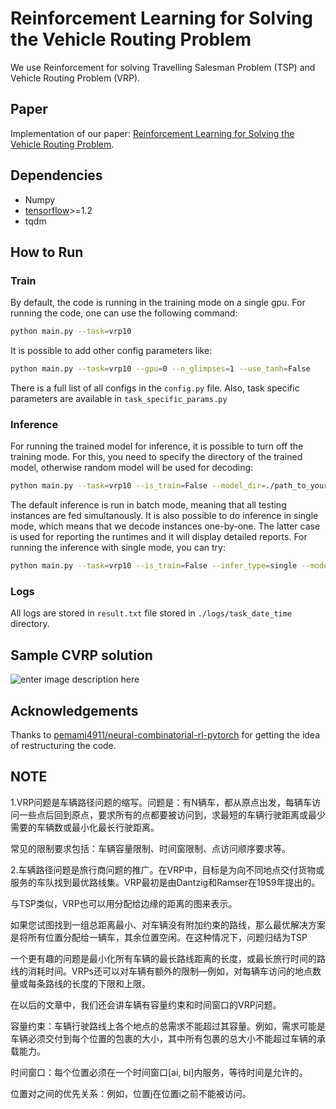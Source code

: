 
# Reinforcement Learning for Solving the Vehicle Routing Problem

We use Reinforcement for solving Travelling Salesman Problem (TSP) and Vehicle Routing Problem (VRP).


## Paper
Implementation of our paper: [Reinforcement Learning for Solving the Vehicle Routing Problem](https://arxiv.org/abs/1802.04240v2). 

## Dependencies


* Numpy
* [tensorflow](https://www.tensorflow.org/)>=1.2
* tqdm

## How to Run
### Train
By default, the code is running in the training mode on a single gpu. For running the code, one can use the following command:
```bash
python main.py --task=vrp10
```

It is possible to add other config parameters like:
```bash
python main.py --task=vrp10 --gpu=0 --n_glimpses=1 --use_tanh=False 
```
There is a full list of all configs in the ``config.py`` file. Also, task specific parameters are available in ``task_specific_params.py``
### Inference
For running the trained model for inference, it is possible to turn off the training mode. For this, you need to specify the directory of the trained model, otherwise random model will be used for decoding:
```bash
python main.py --task=vrp10 --is_train=False --model_dir=./path_to_your_saved_checkpoint
```
The default inference is run in batch mode, meaning that all testing instances are fed simultanously. It is also possible to do inference in single mode, which means that we decode instances one-by-one. The latter case is used for reporting the runtimes and it will display detailed reports. For running the inference with single mode, you can try:
```bash
python main.py --task=vrp10 --is_train=False --infer_type=single --model_dir=./path_to_your_saved_checkpoint
```
### Logs
All logs are stored in ``result.txt`` file stored in ``./logs/task_date_time`` directory.
## Sample CVRP solution

![enter image description here](https://lh3.googleusercontent.com/eUh69ZQsIV4SIE6RjwasAEkdw2VZaTmaeR8Fqk33di70-BGU62fvmcp6HLeGLE61lJDS7jLMpFf2 "Sample VRP")

## Acknowledgements
Thanks to [pemami4911/neural-combinatorial-rl-pytorch](https://github.com/pemami4911/neural-combinatorial-rl-pytorch) for getting the idea of restructuring the code.

## NOTE
1.VRP问题是车辆路径问题的缩写。问题是：有N辆车，都从原点出发，每辆车访问一些点后回到原点，要求所有的点都要被访问到，求最短的车辆行驶距离或最少需要的车辆数或最小化最长行驶距离。

常见的限制要求包括：车辆容量限制、时间窗限制、点访问顺序要求等。


2.车辆路径问题是旅行商问题的推广。在VRP中，目标是为向不同地点交付货物或服务的车队找到最优路线集。VRP最初是由Dantzig和Ramser在1959年提出的。

与TSP类似，VRP也可以用分配给边缘的距离的图来表示。

如果您试图找到一组总距离最小、对车辆没有附加约束的路线，那么最优解决方案是将所有位置分配给一辆车，其余位置空闲。在这种情况下，问题归结为TSP

一个更有趣的问题是最小化所有车辆的最长路线距离的长度，或最长旅行时间的路线的消耗时间。VRPs还可以对车辆有额外的限制—例如，对每辆车访问的地点数量或每条路线的长度的下限和上限。

在以后的文章中，我们还会讲车辆有容量约束和时间窗口的VRP问题。

容量约束：车辆行驶路线上各个地点的总需求不能超过其容量。例如，需求可能是车辆必须交付到每个位置的包裹的大小，其中所有包裹的总大小不能超过车辆的承载能力。

时间窗口：每个位置必须在一个时间窗口[ai, bi]内服务，等待时间是允许的。

位置对之间的优先关系：例如，位置j在位置i之前不能被访问。
